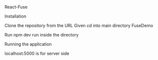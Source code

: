 React-Fuse


Installation

Clone the repository from the URL Given
cd into main directory FuseDemo

Run npm dev run  inside the directory

Running the application

localhost:5000 is for server side 
